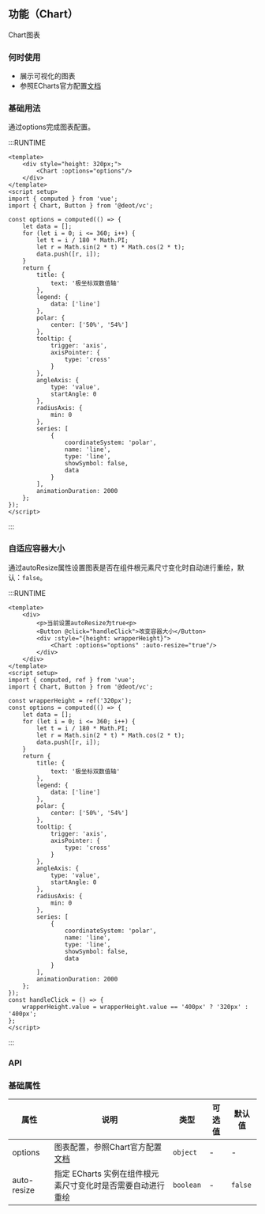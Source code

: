 [link]: https://www.echartsjs.com/zh/option.html#title

## 功能（Chart）
Chart图表

### 何时使用

- 展示可视化的图表
- 参照ECharts官方配置[文档][link]

### 基础用法

通过options完成图表配置。

:::RUNTIME
```vue
<template>
	<div style="height: 320px;">
		<Chart :options="options"/>
	</div>
</template>
<script setup>
import { computed } from 'vue';
import { Chart, Button } from '@deot/vc';

const options = computed(() => {
	let data = [];
	for (let i = 0; i <= 360; i++) {
		let t = i / 180 * Math.PI;
		let r = Math.sin(2 * t) * Math.cos(2 * t);
		data.push([r, i]);
	}
	return {
		title: {
			text: '极坐标双数值轴'
		},
		legend: {
			data: ['line']
		},
		polar: {
			center: ['50%', '54%']
		},
		tooltip: {
			trigger: 'axis',
			axisPointer: {
				type: 'cross'
			}
		},
		angleAxis: {
			type: 'value',
			startAngle: 0
		},
		radiusAxis: {
			min: 0
		},
		series: [
			{
				coordinateSystem: 'polar',
				name: 'line',
				type: 'line',
				showSymbol: false,
				data
			}
		],
		animationDuration: 2000
	};
});
</script>
```
:::

### 自适应容器大小
通过autoResize属性设置图表是否在组件根元素尺寸变化时自动进行重绘，默认：`false`。

:::RUNTIME
```vue
<template>
	<div>
		<p>当前设置autoResize为true<p>
		<Button @click="handleClick">改变容器大小</Button>
		<div :style="{height: wrapperHeight}">
			<Chart :options="options" :auto-resize="true"/>
		</div>
	</div>
</template>
<script setup>
import { computed, ref } from 'vue';
import { Chart, Button } from '@deot/vc';

const wrapperHeight = ref('320px');
const options = computed(() => {
	let data = [];
	for (let i = 0; i <= 360; i++) {
		let t = i / 180 * Math.PI;
		let r = Math.sin(2 * t) * Math.cos(2 * t);
		data.push([r, i]);
	}
	return {
		title: {
			text: '极坐标双数值轴'
		},
		legend: {
			data: ['line']
		},
		polar: {
			center: ['50%', '54%']
		},
		tooltip: {
			trigger: 'axis',
			axisPointer: {
				type: 'cross'
			}
		},
		angleAxis: {
			type: 'value',
			startAngle: 0
		},
		radiusAxis: {
			min: 0
		},
		series: [
			{
				coordinateSystem: 'polar',
				name: 'line',
				type: 'line',
				showSymbol: false,
				data
			}
		],
		animationDuration: 2000
	};
});
const handleClick = () => {
	wrapperHeight.value = wrapperHeight.value == '400px' ? '320px' : '400px';
};
</script>
```
:::

### API

### 基础属性
| 属性          | 说明                                 | 类型        | 可选值 | 默认值     |
| ----------- | ---------------------------------- | --------- | --- | ------- |
| options     | 图表配置，参照Chart官方配置[文档][link]       | `object`  | -   | -       |
| auto-resize | 指定 ECharts 实例在组件根元素尺寸变化时是否需要自动进行重绘 | `boolean` | -   | `false` |

